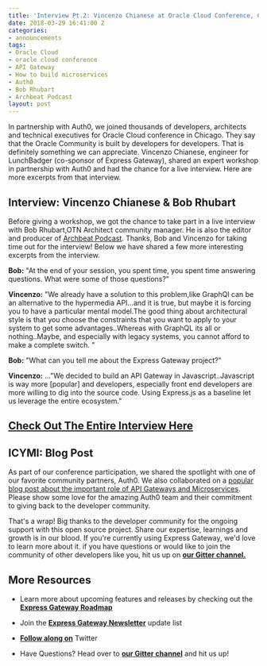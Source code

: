 ```yaml
---
title: 'Interview Pt.2: Vincenzo Chianese at Oracle Cloud Conference, Chicago'
date: 2018-03-29 16:41:00 Z
categories:
- announcements
tags:
- Oracle Cloud
- oracle cloud conference
- API Gateway
- How to build microservices
- Auth0
- Bob Rhubart
- Archbeat Podcast
layout: post
---
```


In partnership with Auth0, we joined thousands of developers, architects and technical executives for Oracle Cloud conference in Chicago. They say that the Oracle Community is built by developers for developers. That is definitely something we can appreciate. Vincenzo Chianese, engineer for LunchBadger (co-sponsor of Express Gateway), shared an expert workshop in partnership with Auth0 and had the chance for a live interview. Here are more excerpts from that interview.
<!--excerpt-->
 
## Interview: Vincenzo Chianese & Bob Rhubart

Before giving a workshop, we got the chance to take part in a live interview with Bob Rhubart,OTN Architect community manager. He is also the editor and producer of  [Archbeat Podcast](http://feeds2.feedburner.com/OtnArch2Arch). Thanks, Bob and Vincenzo for taking time out for the interview! Below we have shared a few more interesting excerpts from the interview.  

**Bob:** "At the end of your session, you spent time, you spent time answering questions. What were some of those questions?"

**Vincenzo:** "We already have a solution to this problem,like GraphQl can be an alternative to the hypermedia API...and it is true, but maybe it is forcing you to have a particular mental model.The good thing about architectural style is that you choose the constraints that you want to apply to your system to get some advantages..Whereas with GraphQL its all or nothing..Maybe, and especially with legacy systems, you cannot afford to make a complete switch. "

**Bob:** "What can you tell me about the Express Gateway project?"
 
**Vincenzo:** ..."We decided to build an API Gateway in Javascript..Javascript is way more [popular] and developers, especially front end developers are more willing to dig into the source code. Using Express.js as a baseline let us leverage the entire ecosystem."

## [**Check Out The Entire Interview Here**](https://www.pscp.tv/OracleDevs/1MnxneykAXYJO)

## ICYMI: Blog Post
As part of our conference participation, we shared the spotlight with one of our favorite community partners, Auth0. We also collaborated on a [popular blog post about the important role of API Gateways and Microservices](https://auth0.com/blog/apigateway-microservices-superglue/). Please show some love for the amazing Auth0 team and their commitment to giving back to the developer community.

That's a wrap! Big thanks to the developer community for the ongoing support with this open source project. Share our expertise, learnings and growth is in our blood. If you're currently using Express Gateway, we'd love to learn more about it. if you have questions or would like to join the community of other developers like you, hit us up on **[our Gitter channel.](https://gitter.im/ExpressGateway/express-gateway)**


## More Resources

* Learn more about upcoming features and releases by checking out the **[Express Gateway Roadmap](https://github.com/ExpressGateway/express-gateway/milestones)**

* Join the **[Express Gateway Newsletter](https://eepurl.com/cVOqd5)** update list

* **[Follow along on](https://twitter.com/express_gateway)** Twitter

* Have Questions? Head over to **[our Gitter channel](https://gitter.im/ExpressGateway/express-gateway)** and hit us up!